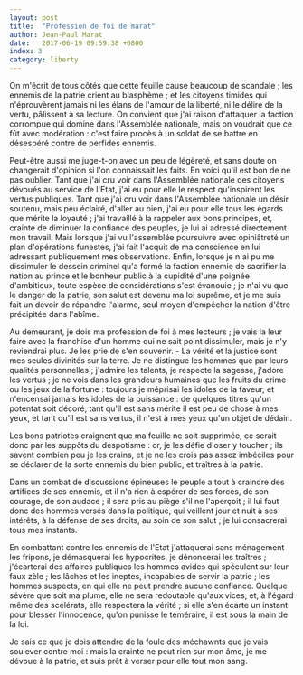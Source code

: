 ```yaml
---
layout: post
title:  "Profession de foi de marat"
author: Jean-Paul Marat
date:   2017-06-19 09:59:38 +0800
index: 3
category: liberty
---
```


On m'écrit de tous côtés que cette feuille cause beaucoup de scandale ; les ennemis de la patrie crient au blasphème ; et les citoyens timides qui n'éprouvèrent jamais ni les élans de l'amour de la liberté, ni le délire de la vertu, pâlissent à sa lecture. On convient que j'ai raison d'attaquer la faction corrompue qui domine dans l'Assemblée nationale, mais on voudrait que ce fût avec modération : c'est faire procès à un soldat de se battre en désespéré contre de perfides ennemis.

Peut-être aussi me juge-t-on avec un peu de légèreté, et sans doute on changerait d'opinion si l'on connaissait les faits. En voici qu'il est bon de ne pas oublier. Tant que j'ai cru voir dans l'Assemblée nationale des citoyens dévoués au service de l'Etat, j'ai eu pour elle le respect qu'inspirent les vertus publiques. Tant que j'ai cru voir dans l'Assemblée nationale un désir soutenu, mais peu éclairé, d'aller au bien, j'ai eu pour elle tous les égards que mérite la loyauté ; j'ai travaillé à la rappeler aux bons principes, et, crainte de diminuer la confiance des peuples, je lui ai adressé directement mon travail. Mais lorsque j'ai vu l'assemblée poursuivre avec opiniâtreté un plan d'opérations funestes, j'ai fait l'acquit de ma conscience en lui adressant publiquement mes observations. Enfin, lorsque je n'ai pu me dissimuler le dessein criminel qu'a formé la faction ennemie de sacrifier la nation au prince et le bonheur public à la cupidité d'une poignée d'ambitieux, toute espèce de considérations s'est évanouie ; je n'ai vu que le danger de la patrie, son salut est devenu ma loi suprême, et je me suis fait un devoir de répandre l'alarme, seul moyen d'empêcher la nation d'être précipitée dans l'abîme.

Au demeurant, je dois ma profession de foi à mes lecteurs ; je vais la leur faire avec la franchise d'un homme qui ne sait point dissimuler, mais je n'y reviendrai plus. Je les prie de s'en souvenir. - La vérité et la justice sont mes seules divinités sur la terre. Je ne distingue les hommes que par leurs qualités personnelles ; j'admire les talents, je respecte la sagesse, j'adore les vertus ; je ne vois dans les grandeurs humaines que les fruits du crime ou les jeux de la fortune : toujours je méprisai les idoles de la faveur, et n'encensai jamais les idoles de la puissance : de quelques titres qu'un potentat soit décoré, tant qu'il est sans mérite il est peu de chose à mes yeux, et tant qu'il est sans vertus, il n'est à mes yeux qu'un objet de dédain.

Les bons patriotes craignent que ma feuille ne soit supprimée, ce serait donc par les suppôts du despotisme : or, je les défie d'oser y toucher ; ils savent combien peu je les crains, et je ne les crois pas assez imbéciles pour se déclarer de la sorte ennemis du bien public, et traîtres à la patrie.

Dans un combat de discussions épineuses le peuple a tout à craindre des artifices de ses ennemis, et il n'a rien à espérer de ses forces, de son courage, de son audace ; il sera pris au piège s'il ne l'aperçoit ; il lui faut donc des hommes versés dans la politique, qui veillent jour et nuit à ses intérêts, à la défense de ses droits, au soin de son salut ; je lui consacrerai tous mes instants.

En combattant contre les ennemis de l'Etat j'attaquerai sans ménagement les fripons, je démasquerai les hypocrites, je dénoncerai les traîtres ; j'écarterai des affaires publiques les hommes avides qui spéculent sur leur faux zèle ; les lâches et les ineptes, incapables de servir la patrie ; les hommes suspects, en qui elle ne peut prendre aucune confiance. Quelque sévère que soit ma plume, elle ne sera redoutable qu'aux vices, et, à l'égard même des scélérats, elle respectera la vérité ; si elle s'en écarte un instant pour blesser l'innocence, qu'on punisse le téméraire, il est sous la main de la loi.

Je sais ce que je dois attendre de la foule des méchawnts que je vais soulever contre moi : mais la crainte ne peut rien sur mon âme, je me dévoue à la patrie, et suis prêt à verser pour elle tout mon sang.
